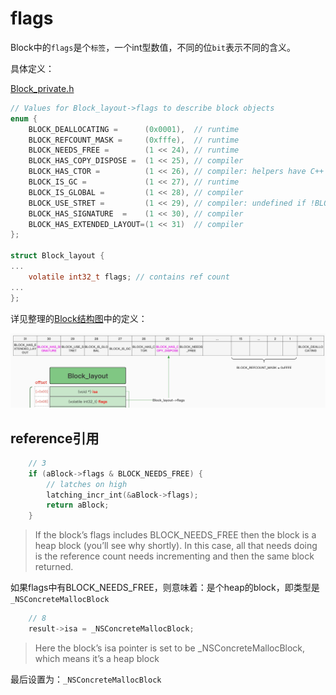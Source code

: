 # flags

Block中的`flags`是个`标签`，一个int型数值，不同的位`bit`表示不同的含义。

具体定义：

[Block_private.h](https://opensource.apple.com/source/libclosure/libclosure-63/Block_private.h)

```c
// Values for Block_layout->flags to describe block objects
enum {
    BLOCK_DEALLOCATING =      (0x0001),  // runtime
    BLOCK_REFCOUNT_MASK =     (0xfffe),  // runtime
    BLOCK_NEEDS_FREE =        (1 << 24), // runtime
    BLOCK_HAS_COPY_DISPOSE =  (1 << 25), // compiler
    BLOCK_HAS_CTOR =          (1 << 26), // compiler: helpers have C++ code
    BLOCK_IS_GC =             (1 << 27), // runtime
    BLOCK_IS_GLOBAL =         (1 << 28), // compiler
    BLOCK_USE_STRET =         (1 << 29), // compiler: undefined if !BLOCK_HAS_SIGNATURE
    BLOCK_HAS_SIGNATURE  =    (1 << 30), // compiler
    BLOCK_HAS_EXTENDED_LAYOUT=(1 << 31)  // compiler
};

struct Block_layout {
...
    volatile int32_t flags; // contains ref count
...
};
```

详见整理的[Block结构图](https://book.crifan.org/books/ios_re_objc_block/website/block_detail/block_layout/)中的定义：

![block_flags_definition](../../assets/img/block_flags_definition.jpg)

## reference引用

```c
    // 3
    if (aBlock->flags & BLOCK_NEEDS_FREE) {
        // latches on high
        latching_incr_int(&aBlock->flags);
        return aBlock;
    }
```

> If the block’s flags includes BLOCK_NEEDS_FREE then the block is a heap block (you’ll see why shortly). In this case, all that needs doing is the reference count needs incrementing and then the same block returned.

如果flags中有BLOCK_NEEDS_FREE，则意味着：是个heap的block，即类型是`_NSConcreteMallocBlock`

```c
    // 8
    result->isa = _NSConcreteMallocBlock;
```

> Here the block’s isa pointer is set to be _NSConcreteMallocBlock, which means it’s a heap block

最后设置为：`_NSConcreteMallocBlock`
